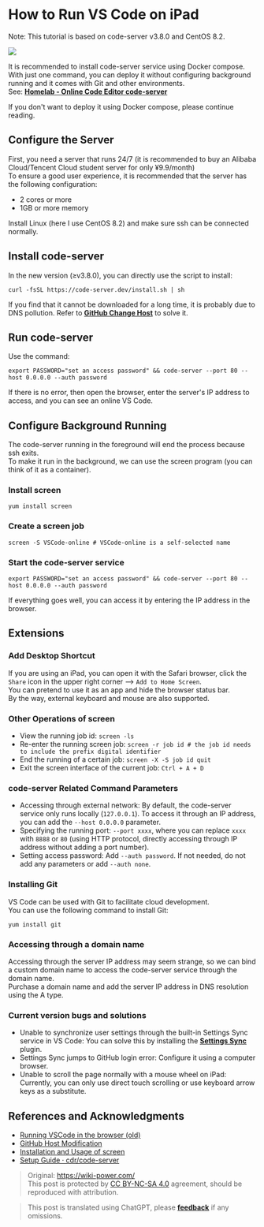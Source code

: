 # How to Run VS Code on iPad

Note: This tutorial is based on code-server v3.8.0 and CentOS 8.2.

![](https://f004.backblazeb2.com/file/wiki-media/img/20201221140748.jpg)

It is recommended to install code-server service using Docker compose.  
With just one command, you can deploy it without configuring background running and it comes with Git and other environments.  
See: [**Homelab - Online Code Editor code-server**](https://wiki-power.com/en/Homelab-%E5%9C%A8%E7%BA%BF%E4%BB%A3%E7%A0%81%E7%BC%96%E8%BE%91%E5%99%A8code-server)

If you don't want to deploy it using Docker compose, please continue reading.

## Configure the Server

First, you need a server that runs 24/7 (it is recommended to buy an Alibaba Cloud/Tencent Cloud student server for only ¥9.9/month)  
To ensure a good user experience, it is recommended that the server has the following configuration:

- 2 cores or more
- 1GB or more memory

Install Linux (here I use CentOS 8.2) and make sure ssh can be connected normally.

## Install code-server

In the new version (≥v3.8.0), you can directly use the script to install:

```shell
curl -fsSL https://code-server.dev/install.sh | sh
```

If you find that it cannot be downloaded for a long time, it is probably due to DNS pollution. Refer to [**GitHub Change Host**](https://wiki-power.com/en/GitHub改Host) to solve it.

## Run code-server

Use the command:

```shell
export PASSWORD="set an access password" && code-server --port 80 --host 0.0.0.0 --auth password
```

If there is no error, then open the browser, enter the server's IP address to access, and you can see an online VS Code.

## Configure Background Running

The code-server running in the foreground will end the process because ssh exits.  
To make it run in the background, we can use the screen program (you can think of it as a container).

### Install screen

```shell
yum install screen
```

### Create a screen job

```shell
screen -S VSCode-online # VSCode-online is a self-selected name
```

### Start the code-server service

```shell
export PASSWORD="set an access password" && code-server --port 80 --host 0.0.0.0 --auth password
```

If everything goes well, you can access it by entering the IP address in the browser.

## Extensions

### Add Desktop Shortcut

If you are using an iPad, you can open it with the Safari browser, click the `Share` icon in the upper right corner --> `Add to Home Screen`.  
You can pretend to use it as an app and hide the browser status bar.  
By the way, external keyboard and mouse are also supported.

### Other Operations of screen

- View the running job id: `screen -ls`
- Re-enter the running screen job: `screen -r job id # the job id needs to include the prefix digital identifier`
- End the running of a certain job: `screen -X -S job id quit`
- Exit the screen interface of the current job: `Ctrl + A + D`

### code-server Related Command Parameters

- Accessing through external network: By default, the code-server service only runs locally (`127.0.0.1`). To access it through an IP address, you can add the `--host 0.0.0.0` parameter.
- Specifying the running port: `--port xxxx`, where you can replace `xxxx` with `8888` or `80` (using HTTP protocol, directly accessing through IP address without adding a port number).
- Setting access password: Add `--auth password`. If not needed, do not add any parameters or add `--auth none`.

### Installing Git

VS Code can be used with Git to facilitate cloud development.  
You can use the following command to install Git:

```shell
yum install git
```

### Accessing through a domain name

Accessing through the server IP address may seem strange, so we can bind a custom domain name to access the code-server service through the domain name.  
Purchase a domain name and add the server IP address in DNS resolution using the A type.

### Current version bugs and solutions

- Unable to synchronize user settings through the built-in Settings Sync service in VS Code: You can solve this by installing the [**Settings Sync**](https://marketplace.visualstudio.com/items?itemName=Shan.code-settings-sync) plugin.
- Settings Sync jumps to GitHub login error: Configure it using a computer browser.
- Unable to scroll the page normally with a mouse wheel on iPad: Currently, you can only use direct touch scrolling or use keyboard arrow keys as a substitute.

## References and Acknowledgments

- [Running VSCode in the browser (old)](https://wiki-power.com/en/在浏览器上运行VSCode（旧）)
- [GitHub Host Modification](https://wiki-power.com/en/GitHub改Host)
- [Installation and Usage of screen](https://www.jianshu.com/p/420569381e74)
- [Setup Guide · cdr/code-server](https://github.com/cdr/code-server/blob/v3.8.0/doc/guide.md)

> Original: <https://wiki-power.com/>  
> This post is protected by [CC BY-NC-SA 4.0](https://creativecommons.org/licenses/by/4.0/deed.en) agreement, should be reproduced with attribution.

> This post is translated using ChatGPT, please [**feedback**](https://github.com/linyuxuanlin/Wiki_MkDocs/issues/new) if any omissions.